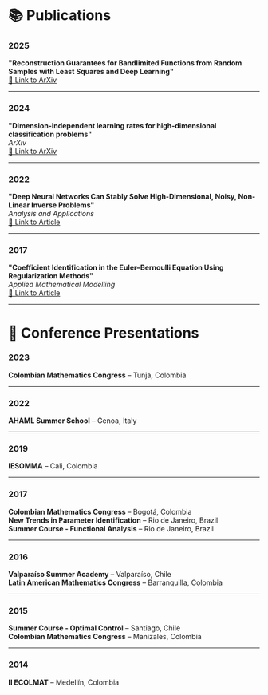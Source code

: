 # 📚 Publications

### 2025
**"Reconstruction Guarantees for Bandlimited Functions from Random Samples with Least Squares and Deep Learning"**  
[🔗 Link to ArXiv](https://www.arxiv.org/abs/2502.09794)

---

### 2024  
**"Dimension-independent learning rates for high-dimensional classification problems"**  
*ArXiv*  
[🔗 Link to ArXiv](https://arxiv.org/abs/2409.17991)

---

### 2022  
**"Deep Neural Networks Can Stably Solve High-Dimensional, Noisy, Non-Linear Inverse Problems"**  
*Analysis and Applications*  
[🔗 Link to Article](https://www.worldscientific.com/doi/pdf/10.1142/S0219530522400097?srsltid=AfmBOoobU1H_bnT9XkqpdeMgsIlgNtmXl3d_2ua9a_04e9aHbAWrXB3K)

---

### 2017  
**"Coefficient Identification in the Euler–Bernoulli Equation Using Regularization Methods"**  
*Applied Mathematical Modelling*  
[🔗 Link to Article](https://www.sciencedirect.com/science/article/pii/S0307904X16304590)

---

# 🎤 Conference Presentations

### 2023  
**Colombian Mathematics Congress** – Tunja, Colombia

---

### 2022  
**AHAML Summer School** – Genoa, Italy

---

### 2019  
**IESOMMA** – Cali, Colombia

---

### 2017  
**Colombian Mathematics Congress** – Bogotá, Colombia  
**New Trends in Parameter Identification** – Rio de Janeiro, Brazil  
**Summer Course - Functional Analysis** – Rio de Janeiro, Brazil

---

### 2016  
**Valparaíso Summer Academy** – Valparaíso, Chile  
**Latin American Mathematics Congress** – Barranquilla, Colombia

---

### 2015  
**Summer Course - Optimal Control** – Santiago, Chile  
**Colombian Mathematics Congress** – Manizales, Colombia

---

### 2014  
**II ECOLMAT** – Medellín, Colombia

